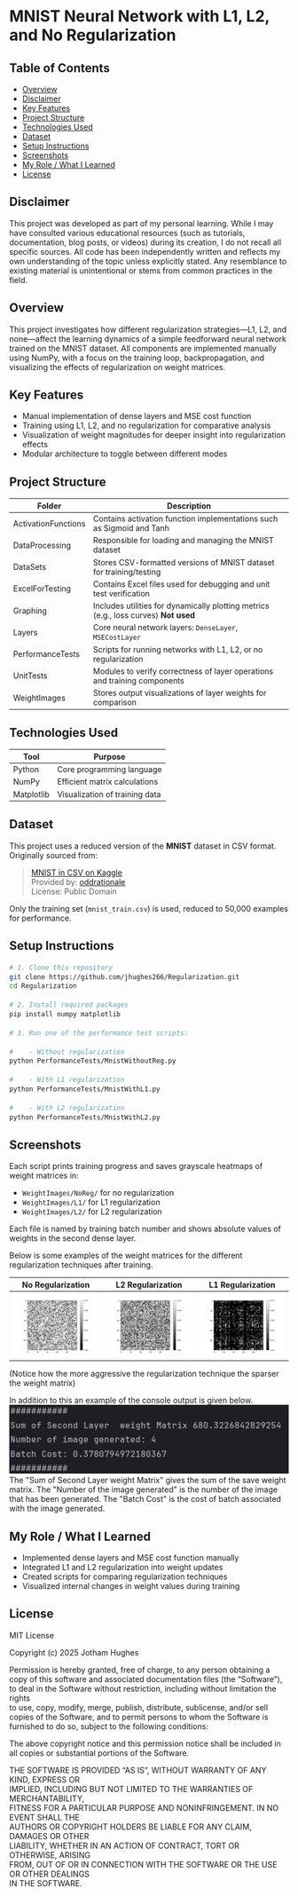 # MNIST Neural Network with L1, L2, and No Regularization

## Table of Contents

- [Overview](#overview)
- [Disclaimer](#disclaimer)
- [Key Features](#key-features)
- [Project Structure](#project-structure)
- [Technologies Used](#technologies-used)
- [Dataset](#dataset)
- [Setup Instructions](#setup-instructions)
- [Screenshots](#screenshots)
- [My Role / What I Learned](#my-role--what-i-learned)
- [License](#license)

## Disclaimer

This project was developed as part of my personal learning. While I may have consulted various educational resources (such as tutorials, documentation, blog posts, or videos) during its creation, I do not recall all specific sources. All code has been independently written and reflects my own understanding of the topic unless explicitly stated. Any resemblance to existing material is unintentional or stems from common practices in the field.

## Overview

This project investigates how different regularization strategies—L1, L2, and none—affect the learning dynamics of a simple feedforward neural network trained on the MNIST dataset. All components are implemented manually using NumPy, with a focus on the training loop, backpropagation, and visualizing the effects of regularization on weight matrices.

## Key Features

- Manual implementation of dense layers and MSE cost function
- Training using L1, L2, and no regularization for comparative analysis
- Visualization of weight magnitudes for deeper insight into regularization effects
- Modular architecture to toggle between different modes

## Project Structure

| Folder              | Description                                                                          |
|---------------------|--------------------------------------------------------------------------------------|
| ActivationFunctions | Contains activation function implementations such as Sigmoid and Tanh                |
| DataProcessing      | Responsible for loading and managing the MNIST dataset                               |
| DataSets            | Stores CSV-formatted versions of MNIST dataset for training/testing                  |
| ExcelForTesting     | Contains Excel files used for debugging and unit test verification                   |
| Graphing            | Includes utilities for dynamically plotting metrics (e.g., loss curves) **Not used** |
| Layers              | Core neural network layers: `DenseLayer`, `MSECostLayer`                             |
| PerformanceTests    | Scripts for running networks with L1, L2, or no regularization                       |
| UnitTests           | Modules to verify correctness of layer operations and training components            |
| WeightImages        | Stores output visualizations of layer weights for comparison                         |

## Technologies Used

| Tool        | Purpose                       |
|-------------|-------------------------------|
| Python      | Core programming language     |
| NumPy       | Efficient matrix calculations |
| Matplotlib  | Visualization of training data|

## Dataset

This project uses a reduced version of the **MNIST** dataset in CSV format. Originally sourced from:

> [MNIST in CSV on Kaggle](https://www.kaggle.com/datasets/oddrationale/mnist-in-csv)  
> Provided by: [oddrationale](https://www.kaggle.com/oddrationale)  
> License: Public Domain

Only the training set (`mnist_train.csv`) is used, reduced to 50,000 examples for performance.

## Setup Instructions

```bash
# 1. Clone this repository
git clone https://github.com/jhughes266/Regularization.git
cd Regularization

# 2. Install required packages
pip install numpy matplotlib

# 3. Run one of the performance test scripts:

#    - Without regularization
python PerformanceTests/MnistWithoutReg.py

#    - With L1 regularization
python PerformanceTests/MnistWithL1.py

#    - With L2 regularization
python PerformanceTests/MnistWithL2.py
```

## Screenshots

Each script prints training progress and saves grayscale heatmaps of weight matrices in:

- `WeightImages/NoReg/` for no regularization
- `WeightImages/L1/` for L1 regularization
- `WeightImages/L2/` for L2 regularization

Each file is named by training batch number and shows absolute values of weights in the second dense layer.

Below is some examples of the weight matrices for the different regularization techniques after training.

| No Regularization               | L2 Regularization         | L1 Regularization         |
|---------------------------------|---------------------------|---------------------------|
| ![NoReg](ScreenShots/NoReg.png) | ![L2](ScreenShots/L2.png) | ![L1](ScreenShots/L1.png) |
(Notice how the more aggressive the regularization technique the sparser the weight matrix)

In addition to this an example of the console output is given below.
 ![ConsoleOutput](ScreenShots/ConsoleOutput.png)
The "Sum of Second Layer weight Matrix" gives the sum of the save weight matrix. The "Number of the image generated" is the number of the image that has been generated. The "Batch Cost" is the cost of batch associated with the image generated.  
## My Role / What I Learned

- Implemented dense layers and MSE cost function manually  
- Integrated L1 and L2 regularization into weight updates  
- Created scripts for comparing regularization techniques  
- Visualized internal changes in weight values during training  

## License

MIT License

Copyright (c) 2025 Jotham Hughes

Permission is hereby granted, free of charge, to any person obtaining a copy
of this software and associated documentation files (the “Software”), to deal
in the Software without restriction, including without limitation the rights  
to use, copy, modify, merge, publish, distribute, sublicense, and/or sell  
copies of the Software, and to permit persons to whom the Software is  
furnished to do so, subject to the following conditions:

The above copyright notice and this permission notice shall be included in  
all copies or substantial portions of the Software.

THE SOFTWARE IS PROVIDED “AS IS”, WITHOUT WARRANTY OF ANY KIND, EXPRESS OR  
IMPLIED, INCLUDING BUT NOT LIMITED TO THE WARRANTIES OF MERCHANTABILITY,  
FITNESS FOR A PARTICULAR PURPOSE AND NONINFRINGEMENT. IN NO EVENT SHALL THE  
AUTHORS OR COPYRIGHT HOLDERS BE LIABLE FOR ANY CLAIM, DAMAGES OR OTHER  
LIABILITY, WHETHER IN AN ACTION OF CONTRACT, TORT OR OTHERWISE, ARISING  
FROM, OUT OF OR IN CONNECTION WITH THE SOFTWARE OR THE USE OR OTHER DEALINGS  
IN THE SOFTWARE.
